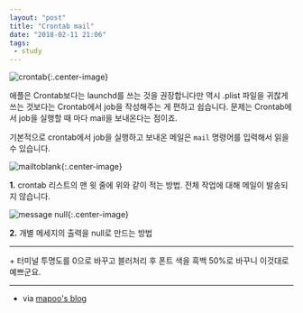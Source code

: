```yaml
---
layout: "post"
title: "Crontab mail"
date: "2018-02-11 21:06"
tags: 
 - study
---
```

![crontab](https://d.pr/i/DteLSd+){:.center-image}

애플은 Crontab보다는 launchd를 쓰는 것을 권장합니다만 역시 .plist 파일을 귀찮게 쓰는 것보다는 Crontab에서 job을 작성해주는 게 편하고 쉽습니다. 문제는 Crontab에서 job을 실행할 때 마다 mail을 보내온다는 점이죠.

기본적으로 crontab에서 job을 실행하고 보내온 메일은 `mail` 명령어를 입력해서 읽을 수 있습니다.

![mailtoblank](https://d.pr/i/l0kOuD+){:.center-image}

**1\.** crontab 리스트의 맨 윗 줄에 위와 같이 적는 방법. 전체 작업에 대해 메일이 발송되지 않습니다.

![message null](https://d.pr/i/Eh6w3k+){:.center-image}

**2\.** 개별 메세지의 출력을 null로 만드는 방법

- - -

\+ 터미널 투명도를 0으로 바꾸고 블러처리 후 폰트 색을 흑백 50%로 바꾸니 이것대로 예쁘군요.

- - -
- via [mapoo's blog](http://mapoo.net/uncategorized/crontab-실행-후-mail-발송-금지/)
